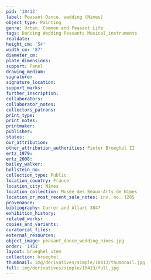 ```yaml
---
pid: '18413'
label: Peasant Dance, wedding (Nimes)
object_type: Painting
genre: Urban, Common and Peasant Life
tags: Dancing Wedding Peasants Musical_instruments
realdate: 
height_cm: '54'
width_cm: '87'
diameter_cm: 
plate_dimensions: 
support: Panel
drawing_medium: 
signature: 
signature_location: 
support_marks: 
further_inscription: 
collaborators: 
collaborator_notes: 
collectors_patrons: 
print_type: 
print_notes: 
printmaker: 
publisher: 
states: 
our_attribution: 
other_attribution_authorities: Pieter Brueghel II
ertz_1979: 
ertz_2008: 
bailey_walker: 
hollstein_no: 
collection_type: Public
location_country: France
location_city: Nîmes
location_collection: Musée des Beaux-Arts de Nîmes
location_or_most_recent_sale_notes: inv. no. 1285
provenance: 
bibliography: Currer and Allart 384?
exhibition_history: 
related_works: 
copies_and_variants: 
curatorial_files: 
external_resources: 
object_image: peasant_dance_wedding_nimes.jpg
order: '1451'
layout: brueghel_item
collection: brueghel
thumbnail: img/derivatives/simple/18413/thumbnail.jpg
full: img/derivatives/simple/18413/full.jpg
---
```

